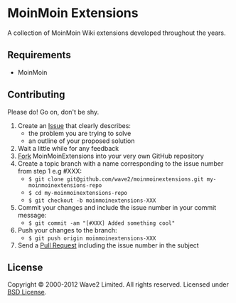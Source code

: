 MoinMoin Extensions
==============

A collection of MoinMoin Wiki extensions developed throughout the years. 

Requirements
------------

* MoinMoin

Contributing
------------

Please do! Go on, don't be shy.

1. Create an [Issue] that clearly describes:
     * the problem you are trying to solve
     * an outline of your proposed solution
2. Wait a little while for any feedback
3. [Fork] MoinMoinExtensions into your very own GitHub repository
4. Create a topic branch with a name corresponding to the issue number
   from step 1 e.g #XXX:
     * `$ git clone git@github.com/wave2/moinmoinextensions.git my-moinmoinextensions-repo`
     * `$ cd my-moinmoinextensions-repo`
     * `$ git checkout -b moinmoinextensions-XXX`
5. Commit your changes and include the issue number in your
   commit message:
     * `$ git commit -am "[#XXX] Added something cool"`
6. Push your changes to the branch:
     * `$ git push origin moinmoinextensions-XXX`
7. Send a [Pull Request] including the issue number in the subject

License
-------

Copyright &copy; 2000-2012 Wave2 Limited. All rights reserved. Licensed under [BSD License].

[BSD License]: https://github.com/wave2/moinmoinextensions/raw/master/LICENSE
[Fork]: http://help.github.com/fork-a-repo
[Issue]: https://github.com/wave2/moinmoinextensions/issues
[Pull Request]: http://help.github.com/pull-requests
